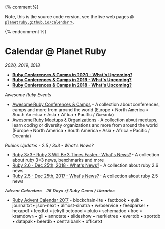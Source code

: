 {% comment %}

Note, this is the source code version, see the live web pages @ [`planetruby.github.io/calendar` »](https://planetruby.github.io/calendar).

{% endcomment %}


# Calendar @ Planet Ruby

_2020, 2019, 2018_

- [**Ruby Conferences & Camps in 2020 - What's Upcoming?**](2020.md)
- [**Ruby Conferences & Camps in 2019 - What's Upcoming?**](2019.md)
- [**Ruby Conferences & Camps in 2018 - What's Upcoming?**](2018.md)

_Awesome Ruby Events_

- [Awesome Ruby Conferences & Camps](conferences) - A collection about conferences, camps and more from around the world (Europe • North America • South America • Asia • Africa • Pacific / Oceania)
- [Awesome Ruby Meetups & Organizations](https://planetruby.github.io/meetups) - A collection about meetups, learn coding or diversity organizations and more from around the world (Europe • North America • South America • Asia • Africa • Pacific / Oceania)


_Rubies Updates - 2.5 / 3x3 - What's News?_

- [Ruby 3×3 - Ruby 3 Will Be 3 Times Faster - What's News?](ruby3x3.md) - A collection about ruby 3×3 news, benchmarks and more
- [Ruby 2.6 - Dec 25th, 2018 - What's News?](ruby26.md) - A collection about ruby 2.6 news
- [Ruby 2.5 - Dec 25th, 2017 - What's News?](ruby25.md) - A collection about ruby 2.5 news


_Advent Calendars - 25 Days of Ruby Gems / Libraries_

- [Ruby Advent Calendar 2017](advent2017) - blockchain-lite • factbook • quik • journaltxt • json-next • almost-sinatra •  webservice • feedparser • hexapdf •  feedtxt • jekyll-octopod • pluto • schemadoc • hoe • kramdown • gli • annotate • slideshow • merkletree • eventdb • sportdb • datapak • beerdb • centralbank • officetxt
